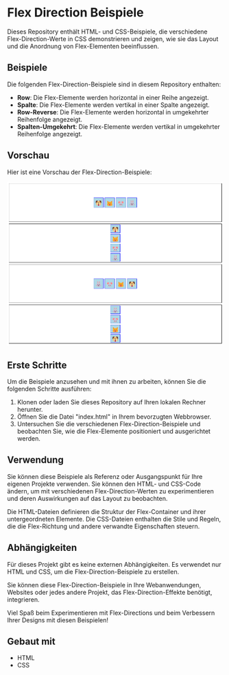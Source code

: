 # Flex Direction Beispiele

Dieses Repository enthält HTML- und CSS-Beispiele, die verschiedene Flex-Direction-Werte in CSS demonstrieren und zeigen, wie sie das Layout und die Anordnung von Flex-Elementen beeinflussen.

## Beispiele

Die folgenden Flex-Direction-Beispiele sind in diesem Repository enthalten:

- **Row**: Die Flex-Elemente werden horizontal in einer Reihe angezeigt.
- **Spalte**: Die Flex-Elemente werden vertikal in einer Spalte angezeigt.
- **Row-Reverse**: Die Flex-Elemente werden horizontal in umgekehrter Reihenfolge angezeigt.
- **Spalten-Umgekehrt**: Die Flex-Elemente werden vertikal in umgekehrter Reihenfolge angezeigt.

## Vorschau

Hier ist eine Vorschau der Flex-Direction-Beispiele:

![Flex Direction Beispiele](preview.png)

## Erste Schritte

Um die Beispiele anzusehen und mit ihnen zu arbeiten, können Sie die folgenden Schritte ausführen:

1. Klonen oder laden Sie dieses Repository auf Ihren lokalen Rechner herunter.
2. Öffnen Sie die Datei "index.html" in Ihrem bevorzugten Webbrowser.
3. Untersuchen Sie die verschiedenen Flex-Direction-Beispiele und beobachten Sie, wie die Flex-Elemente positioniert und ausgerichtet werden.

## Verwendung

Sie können diese Beispiele als Referenz oder Ausgangspunkt für Ihre eigenen Projekte verwenden. Sie können den HTML- und CSS-Code ändern, um mit verschiedenen Flex-Direction-Werten zu experimentieren und deren Auswirkungen auf das Layout zu beobachten.

Die HTML-Dateien definieren die Struktur der Flex-Container und ihrer untergeordneten Elemente. Die CSS-Dateien enthalten die Stile und Regeln, die die Flex-Richtung und andere verwandte Eigenschaften steuern.

## Abhängigkeiten

Für dieses Projekt gibt es keine externen Abhängigkeiten. Es verwendet nur HTML und CSS, um die Flex-Direction-Beispiele zu erstellen.

Sie können diese Flex-Direction-Beispiele in Ihre Webanwendungen, Websites oder jedes andere Projekt, das Flex-Direction-Effekte benötigt, integrieren.

Viel Spaß beim Experimentieren mit Flex-Directions und beim Verbessern Ihrer Designs mit diesen Beispielen!

## Gebaut mit

- HTML
- CSS
